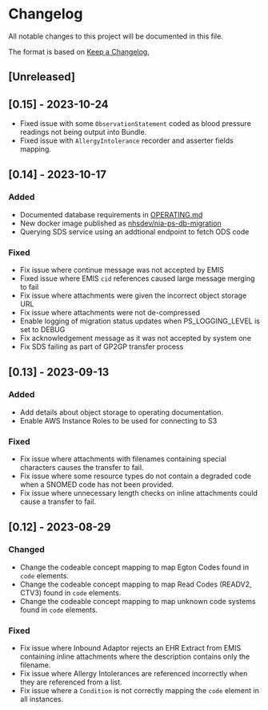 # Changelog
All notable changes to this project will be documented in this file.

The format is based on [Keep a Changelog](https://keepachangelog.com/en/1.0.0/),

## [Unreleased]

## [0.15] - 2023-10-24

* Fixed issue with some `ObservationStatement` coded as blood pressure readings not being output into Bundle.
* Fixed issue with `AllergyIntolerance` recorder and asserter fields mapping.

## [0.14] - 2023-10-17

### Added

* Documented database requirements in [OPERATING.md](/OPERATING.md#database-requirements)
* New docker image published as [nhsdev/nia-ps-db-migration](https://hub.docker.com/r/nhsdev/nia-ps-db-migration)
* Querying SDS service using an addtional endpoint to fetch ODS code

### Fixed

* Fix issue where continue message was not accepted by EMIS
* Fixed issue where EMIS `cid` references caused large message merging to fail 
* Fix issue where attachments were given the incorrect object storage URL
* Fix issue where attachments were not de-compressed
* Enable logging of migration status updates when PS_LOGGING_LEVEL is set to DEBUG
* Fix acknowledgement message as it was not accepted by system one 
* Fix SDS failing as part of GP2GP transfer process

## [0.13] - 2023-09-13

### Added

* Add details about object storage to operating documentation.
* Enable AWS Instance Roles to be used for connecting to S3

### Fixed

* Fix issue where attachments with filenames containing special characters causes the transfer to fail.
* Fix issue where some resource types do not contain a degraded code when a SNOMED code has not been provided.
* Fix issue where unnecessary length checks on inline attachments could cause a transfer to fail.

## [0.12] - 2023-08-29

### Changed

* Change the codeable concept mapping to map Egton Codes found in `code` elements.
* Change the codeable concept mapping to map Read Codes (READV2, CTV3) found in `code` elements.
* Change the codeable concept mapping to map unknown code systems found in `code` elements.

### Fixed

* Fix issue where Inbound Adaptor rejects an EHR Extract from EMIS containing inline attachments where the description 
contains only the filename.
* Fix issue where Allergy Intolerances are referenced incorrectly when they are referenced from a list.
* Fix issue where a `Condition` is not correctly mapping the `code` element in all instances.


